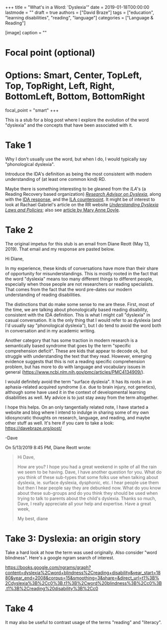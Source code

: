 +++
title = "What's in a Word: 'Dyslexia'"
date = 2019-01-18T00:00:00
lastmode = ""
draft = true
authors = ["David Braze"]
tags = ["education", "learning disabilities", "reading", "language"]
categories = ["Language & Reading"]

[image]
  caption = ""
  # Focal point (optional)
  # Options: Smart, Center, TopLeft, Top, TopRight, Left, Right, BottomLeft, Bottom, BottomRight
  focal_point = "smart"
+++


This is a stub for a blog post where I explore the evolution of the
word "dyslexia" and the concepts that have been associated with it.

# Take 1

Why I don't usually use the word, but when I do, I would typically say
"phonological dyslexia".

Introduce the IDA's definition as being the most consistent with
modern understanding of (at least one common kind) RD.

Maybe there is something interesting to be gleaned from the *ILA*'s (a
Reading Recovery based organization)
[*Research Advisor on Dyslexia*](https://readingrecovery.org/wp-content/uploads/2016/12/ila-dyslexia-research-advisory_2016.pdf),
along with the
[IDA response](https://dyslexiaida.org/ida-urges-ila-to-review-and-clarify-key-points-in-dyslexia-research-advisory/),
and the
[ILA counterpoint](https://dyslexiaida.org/ida-urges-ila-to-review-and-clarify-key-points-in-dyslexia-research-advisory/).
It might be of interest to look at Rachael Gabriel's article on the RR
website
[*Understanding Dyslexia Laws and Policies*](https://readingrecovery.org/wp-content/uploads/2018/05/jrr_17-2_gabriel-2.pdf);
also see [article by Mary Anne Doyle](https://readingrecovery.org/wp-content/uploads/2018/05/jrr_17-2_doyle-2.pdf).

# Take 2

The original impetus for this stub is an email from Diane Reott (May
13, 2019). That email and my response are pasted below.

Hi Diane,

In my experience, these kinds of conversations have more than their
share of opportunity for misunderstandings. This is mostly rooted in the
fact that the word "dyslexia" means too many different things to
different people, especially when those people are not researchers or
reading specialists. That comes from the fact that the word pre-dates
our modern understanding of reading disabilities.

The distinctions that do make some sense to me are these. First, most of
the time, we are talking about phonologically based reading disability,
consistent with the IDA definition. This is what I might call "dyslexia"
in casual conversation. It is the only thing that I would refer to as
dyslexia (and I'd usually say "phonological dyslexia"), but I do tend to
avoid the word both in conversation and in my academic writing.

Another category that has some traction in modern research is a
semantically based syndrome that goes by the term "specific
comprehension deficit". These are kids that appear to decode ok, but
struggle with understanding the text that they read. However, emerging
evidence suggests that this is not a reading specific comprehension
problem, but has more to do with language and vocabulary issues in
general (https://www.ncbi.nlm.nih.gov/pmc/articles/PMC4134909/).

I would definitely avoid the term "surface  dyslexia". It has its roots
in an aphasia-related acquired syndrome (i.e. due to brain injury, not
genetics), although some have used it in the context of developmental
learning disabilities as well. My advice is to just stay away from the
term altogether.

I hope this helps. On an only tangentially related note, I have started
a website and blog where I intend to indulge in sharing some of my own
idiosyncratic thoughts on research, language, and reading, and maybe
other stuff as well. It's here if you care to take a look:
https://davebraze.org/post/

-Dave

On 5/13/2019 8:45 PM, Diane Reott wrote:
> Hi Dave,
>
> How are you?  I hope you had a great weekend in spite of all the rain
> we seem to be having.  Dave, I have another question for you.  What do
> you think of these sub-types that some folks use when talking about
> dyslexia, ie. surface dyslexia, dysphonic, etc.   I hear people use
> them but then I hear people say they are debunked now.  What do you
> know about these sub-groups and do you think they should be used when
> trying to talk to parents about the child's dyslexia.  Thanks so much,
> Dave, I really appreciate all your help and expertise.  Have a great week,
>
> My best, diane


# Take 3: Dyslexia: an origin story

Take a hard look at how the term was used originally. Also consider
"word blindness". Here's a google ngram search of interest.

https://books.google.com/ngrams/graph?content=dyslexia%2Cword+blindness%2Creading+disability&year_start=1880&year_end=2008&corpus=15&smoothing=3&share=&direct_url=t1%3B%2Cdyslexia%3B%2Cc0%3B.t1%3B%2Cword%20blindness%3B%2Cc0%3B.t1%3B%2Creading%20disability%3B%2Cc0

# Take 4
It may also be useful to contrast usage of the terms "reading" and "literacy".

